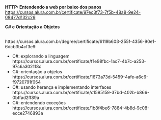 <strong>HTTP: Entendendo a web por baixo dos panos</strong>
<br>
https://cursos.alura.com.br/certificate/97ec3f73-7f5b-48a8-9e24-08477d132c26
<br>
<p><strong>C# e Orientação a Objetos</strong></p>
<br>
https://cursos.alura.com.br/degree/certificate/6119b603-255f-4356-90e1-6dcb3b4cf3e9
<ul>
  <li>
    C#: explorando a linguagem
    <br>
    https://cursos.alura.com.br/certificate/f1e98fbc-1ac7-4b7c-a253-97c6a302118c
  <br>
  </li>
  <li>
    C#: orientação a objetos
    <br>
    https://cursos.alura.com.br/certificate/1673a73d-5459-4afe-a6c6-f9720791f054
    <br>
  </li>
  <li>
    C#: usando herança e implementando interfaces
    <br>
    https://cursos.alura.com.br/certificate/c1595159-37bd-402b-b866-0bffad2ff89a
    <br>
  </li>
  <li>
    C#: entendendo exceções
    <br>
    https://cursos.alura.com.br/certificate/1b8f4be6-7884-4b8d-9c08-ecce2746893a
  <br>
  </li>
</ul>
